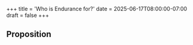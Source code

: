 +++
title = 'Who is Endurance for?'
date = 2025-06-17T08:00:00-07:00
draft = false
+++

## Proposition